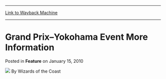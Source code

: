 
---
[Link to Wayback Machine](https://web.archive.org/web/20220519113729/https://magic.wizards.com/en/articles/archive/feature/grand-prix%E2%80%93yokohama-event-more-information-2010-01-15)

[_metadata_:wayback_url]:- "https://magic.wizards.com/en/articles/archive/feature/grand-prix%E2%80%93yokohama-event-more-information-2010-01-15"
[_metadata_:wayback_raw_url]:- "https://web.archive.org/web/20220519113729id_/https://magic.wizards.com/en/articles/archive/feature/grand-prix%E2%80%93yokohama-event-more-information-2010-01-15"
[_metadata_:wayback_capture_timestamp]:- "2022-05-19 11:37:29+00:00"
[_metadata_:publish_date]:- "2010-01-15"
[_metadata_:generator]:- "Drupal 7 (http://drupal.org)"
---


Grand Prix–Yokohama Event More Information
==========================================



 Posted in **Feature**
 on January 15, 2010 






![](https://media.magic.wizards.com/styles/auth_small/public/images/person/wizards_author.jpg)
By Wizards of the Coast


















